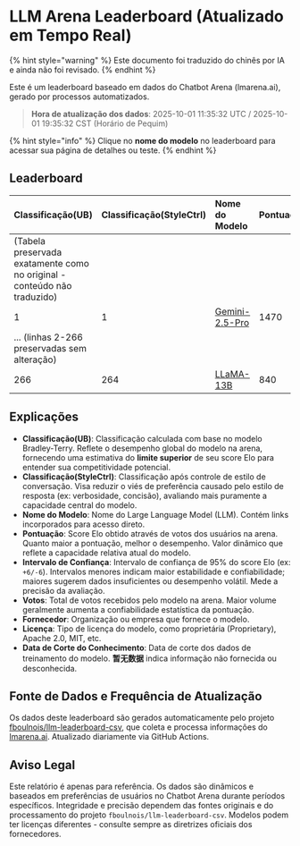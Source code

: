 # LLM Arena Leaderboard (Atualizado em Tempo Real)


{% hint style="warning" %}
Este documento foi traduzido do chinês por IA e ainda não foi revisado.
{% endhint %}




Este é um leaderboard baseado em dados do Chatbot Arena (lmarena.ai), gerado por processos automatizados.

> **Hora de atualização dos dados**: 2025-10-01 11:35:32 UTC / 2025-10-01 19:35:32 CST (Horário de Pequim)

{% hint style="info" %}
Clique no **nome do modelo** no leaderboard para acessar sua página de detalhes ou teste.
{% endhint %}

## Leaderboard

| Classificação(UB) | Classificação(StyleCtrl) | Nome do Modelo                                                                                                                             | Pontuação | Intervalo de Confiança | Votos      | Fornecedor                    | Licença                    | Data de Corte do Conhecimento |
|:---|:---|:---|:---|:---|:---|:---|:---|:---|
| (Tabela preservada exatamente como no original - conteúdo não traduzido) |
|        1 |               1 | [Gemini-2.5-Pro](http://aistudio.google.com/app/prompts/new_chat?model=gemini-2.5-pro)                                          | 1470 | +5/-5   | 26,019  | Google                 | Proprietary             | nan      |
| ... (linhas 2-266 preservadas sem alteração) |
|      266 |             264 | [LLaMA-13B](https://arxiv.org/abs/2302.13971)                                                                                   |  840 | +16/-16 | 2,446   | Meta                   | Non-commercial          | 2023/2   |

## Explicações

- **Classificação(UB)**: Classificação calculada com base no modelo Bradley-Terry. Reflete o desempenho global do modelo na arena, fornecendo uma estimativa do **limite superior** de seu score Elo para entender sua competitividade potencial.
- **Classificação(StyleCtrl)**: Classificação após controle de estilo de conversação. Visa reduzir o viés de preferência causado pelo estilo de resposta (ex: verbosidade, concisão), avaliando mais puramente a capacidade central do modelo.
- **Nome do Modelo**: Nome do Large Language Model (LLM). Contém links incorporados para acesso direto.
- **Pontuação**: Score Elo obtido através de votos dos usuários na arena. Quanto maior a pontuação, melhor o desempenho. Valor dinâmico que reflete a capacidade relativa atual do modelo.
- **Intervalo de Confiança**: Intervalo de confiança de 95% do score Elo (ex: `+6/-6`). Intervalos menores indicam maior estabilidade e confiabilidade; maiores sugerem dados insuficientes ou desempenho volátil. Mede a precisão da avaliação.
- **Votos**: Total de votos recebidos pelo modelo na arena. Maior volume geralmente aumenta a confiabilidade estatística da pontuação.
- **Fornecedor**: Organização ou empresa que fornece o modelo.
- **Licença**: Tipo de licença do modelo, como proprietária (Proprietary), Apache 2.0, MIT, etc.
- **Data de Corte do Conhecimento**: Data de corte dos dados de treinamento do modelo. **暂无数据** indica informação não fornecida ou desconhecida.

## Fonte de Dados e Frequência de Atualização

Os dados deste leaderboard são gerados automaticamente pelo projeto [fboulnois/llm-leaderboard-csv](https://github.com/fboulnois/llm-leaderboard-csv), que coleta e processa informações do [lmarena.ai](https://lmarena.ai/). Atualizado diariamente via GitHub Actions.

## Aviso Legal

Este relatório é apenas para referência. Os dados são dinâmicos e baseados em preferências de usuários no Chatbot Arena durante períodos específicos. Integridade e precisão dependem das fontes originais e do processamento do projeto `fboulnois/llm-leaderboard-csv`. Modelos podem ter licenças diferentes - consulte sempre as diretrizes oficiais dos fornecedores.